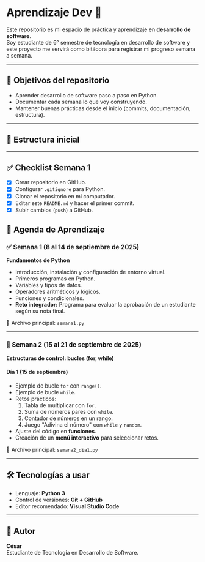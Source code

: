 # Aprendizaje Dev 🚀

Este repositorio es mi espacio de práctica y aprendizaje en **desarrollo de software**.  
Soy estudiante de 6° semestre de tecnología en desarrollo de software y este proyecto me servirá como bitácora para registrar mi progreso semana a semana.

---

## 📌 Objetivos del repositorio
- Aprender desarrollo de software paso a paso en Python.
- Documentar cada semana lo que voy construyendo.
- Mantener buenas prácticas desde el inicio (commits, documentación, estructura).

---

## 📂 Estructura inicial


---

## ✅ Checklist Semana 1
- [x] Crear repositorio en GitHub.
- [x] Configurar `.gitignore` para Python.
- [x] Clonar el repositorio en mi computador.
- [x] Editar este `README.md` y hacer el primer commit.
- [x] Subir cambios (`push`) a GitHub.

## 📅 Agenda de Aprendizaje

### ✅ Semana 1 (8 al 14 de septiembre de 2025)
**Fundamentos de Python**
- Introducción, instalación y configuración de entorno virtual.
- Primeros programas en Python.
- Variables y tipos de datos.
- Operadores aritméticos y lógicos.
- Funciones y condicionales.
- **Reto integrador:** Programa para evaluar la aprobación de un estudiante según su nota final.

📂 Archivo principal: `semana1.py`

---

### 🚀 Semana 2 (15 al 21 de septiembre de 2025)
**Estructuras de control: bucles (for, while)**

#### Día 1 (15 de septiembre)
- Ejemplo de bucle `for` con `range()`.
- Ejemplo de bucle `while`.
- Retos prácticos:
  1. Tabla de multiplicar con `for`.
  2. Suma de números pares con `while`.
  3. Contador de números en un rango.
  4. Juego "Adivina el número" con `while` y `random`.
- Ajuste del código en **funciones**.
- Creación de un **menú interactivo** para seleccionar retos.

📂 Archivo principal: `semana2_dia1.py`


---

## 🛠️ Tecnologías a usar
- Lenguaje: **Python 3**
- Control de versiones: **Git + GitHub**
- Editor recomendado: **Visual Studio Code**

---

## 👤 Autor
**César**  
Estudiante de Tecnología en Desarrollo de Software.
